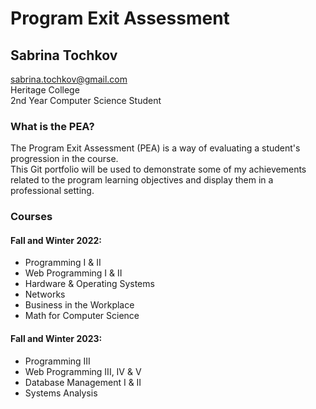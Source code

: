 # Program Exit Assessment
## Sabrina Tochkov 

sabrina.tochkov@gmail.com <br>
Heritage College <br>
2nd Year Computer Science Student <br>

### What is the PEA?
The Program Exit Assessment (PEA) is a way of evaluating a student's progression in the course. <br>
This Git portfolio will be used to demonstrate some of my achievements related to the program learning objectives
and display them in a professional setting.

### Courses

#### Fall and Winter 2022:
* Programming I & II
* Web Programming I & II
* Hardware & Operating Systems
* Networks
* Business in the Workplace
* Math for Computer Science

#### Fall and Winter 2023:
* Programming III
* Web Programming III, IV & V
* Database Management I & II
* Systems Analysis

